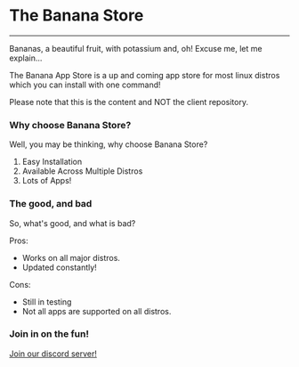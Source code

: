 # The Banana Store
------------------
Bananas, a beautiful fruit, with potassium and, oh! Excuse me, let me explain...

The Banana App Store is a up and coming app store for most linux distros which you can install with one command!

Please note that this is the content and NOT the client repository.

### Why choose Banana Store?

Well, you may be thinking, why choose Banana Store?
1. Easy Installation
2. Available Across Multiple Distros
3. Lots of Apps!

### The good, and bad

So, what's good, and what is bad?

Pros: 
- Works on all major distros.
- Updated constantly!

Cons:
- Still in testing
- Not all apps are supported on all distros.

### Join in on the fun!

[Join our discord server!](https://discord.gg/hSPreCphPV)


